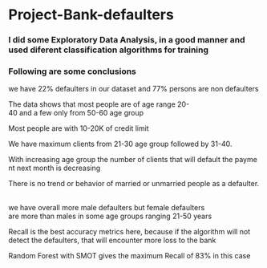 # Project-Bank-defaulters

### I did some Exploratory Data Analysis, in a good manner and used diferent classification algorithms for training
### Following are some conclusions 

we have 22% defaulters in our dataset and 77% persons are non defaulters

The data shows that most people are of age range 20-40 and a few only from 50-60 age group

Most people are with 10-20K of credit limit 	

We have maximum clients from 21-30 age group followed by 31-40. 

With increasing age group the number of clients that will default the payment next month is decreasing

There is no trend or behavior of married or unmarried people as a defaulter. 

we have overall more male defaulters but female defaulters are more than males in some age groups ranging 21-50 years 

Recall is the best accuracy metrics here, because if the algorithm will not detect the defaulters, that will encounter more loss to the bank

Random Forest with SMOT gives the maximum Recall of 83% in this case

